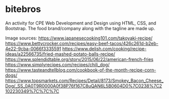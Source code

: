 # bitebros

An activity for CPE Web Development and Design using HTML, CSS, and Bootstrap. The food brand/company along with the tagline are made up.

Image sources:
  https://www.japanesecooking101.com/takoyaki-recipe/
  https://www.bettycrocker.com/recipes/easy-beef-tacos/426c261d-b2eb-4e22-9cba-0066f3335591
  https://www.delish.com/cooking/recipe-ideas/a22566735/fried-mashed-potato-balls-recipe/
  https://www.splendidtable.org/story/2015/06/22/american-french-fries
  https://www.simplyrecipes.com/recipes/chili_dog/
  https://www.tasteandtellblog.com/cookbook-of-the-month-recipe-corn-dogs/
  https://www.topsmarkets.com/Recipes/Detail/8173/Smokey_Bacon_Cheese_Dog/_SS_0A0T9R0000A0f38P76f167C8uQAN6L5B0604D0%7C0238%7C2102230349%7C%7C%7C
